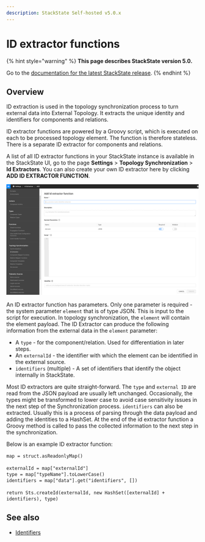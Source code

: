 ```yaml
---
description: StackState Self-hosted v5.0.x 
---
```


# ID extractor functions

{% hint style="warning" %}
**This page describes StackState version 5.0.**

Go to the [documentation for the latest StackState release](https://docs.stackstate.com/develop/developer-guides/custom-functions/id-extractor-functions).
{% endhint %}

## Overview

ID extraction is used in the topology synchronization process to turn external data into External Topology. It extracts the unique identity and identifiers for components and relations. 

ID extractor functions are powered by a Groovy script, which is executed on each to be processed topology element. The function is therefore stateless. There is a separate ID extractor for components and relations.

A list of all ID extractor functions in your StackState instance is available in the StackState UI, go to the page **Settings** > **Topology Synchronization** > **Id Extractors**. You can also create your own ID extractor here by clicking **ADD ID EXTRACTOR FUNCTION**.

![Id extractor](../../../.gitbook/assets/v50_idextractor.png)

An ID extractor function has parameters. Only one parameter is required - the system parameter `element` that is of type JSON. This is input to the script for execution. In topology synchronization, the `element` will contain the element payload. The ID Extractor can produce the following information from the external data in the `element` parameter:

* A `type` - for the component/relation. Used for differentiation in later steps.
* An `externalId` - the identifier with which the element can be identified in the external source.
* `identifiers` \(multiple\) - A set of identifiers that identify the object internally in StackState.

Most ID extractors are quite straight-forward. The `type` and `external ID` are read from the JSON payload are usually left unchanged. Occasionally, the types might be transformed to lower case to avoid case sensitivity issues in the next step of the Synchronization process. `identifiers` can also be extracted. Usually this is a process of parsing through the data payload and adding the identities to a HashSet. 
At the end of the id extractor function a Groovy method is called to pass the collected information to the next step in the synchronization.

Below is an example ID extractor function:

```text
map = struct.asReadonlyMap()

externalId = map["externalId"]
type = map["typeName"].toLowerCase()
identifiers = map["data"].get("identifiers", [])

return Sts.createId(externalId, new HashSet([externalId] + identifiers), type)
```

## See also

* [Identifiers](/configure/topology/identifiers.md)

